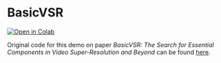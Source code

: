 # BasicVSR

<a href="https://githubtocolab.com/Nannigalaxy/gan-notebooks/blob/main/super_resolution/basicvsr/basicvsr_demo.ipynb" target="_parent"><img src="https://colab.research.google.com/assets/colab-badge.svg" alt="Open in Colab"/></a>

Original code for this demo on paper <i>BasicVSR: The Search for Essential Components in Video Super-Resolution and Beyond</i> can be found [here](https://github.com/open-mmlab/mmediting/blob/master/configs/restorers/basicvsr/README.md).

